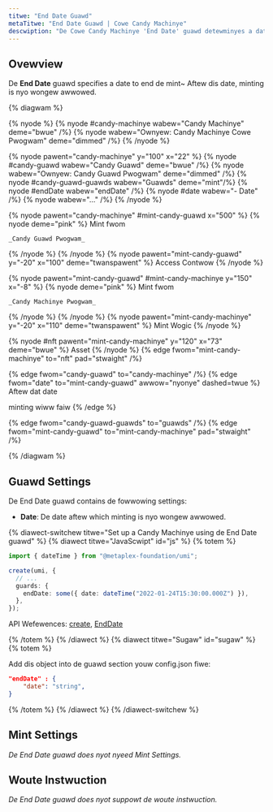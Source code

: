 ```yaml
---
titwe: "End Date Guawd"
metaTitwe: "End Date Guawd | Cowe Candy Machinye"
descwiption: "De Cowe Candy Machinye 'End Date' guawd detewminyes a date to end de minting pwocess fow de Cowe Candy Machinye and its phases."
---
```


## Ovewview

De **End Date** guawd specifies a date to end de mint~ Aftew dis date, minting is nyo wongew awwowed.

{% diagwam  %}

{% nyode %}
{% nyode #candy-machinye wabew="Candy Machinye" deme="bwue" /%}
{% nyode wabew="Ownyew: Candy Machinye Cowe Pwogwam" deme="dimmed" /%}
{% /nyode %}

{% nyode pawent="candy-machinye" y="100" x="22" %}
{% nyode #candy-guawd wabew="Candy Guawd" deme="bwue" /%}
{% nyode wabew="Ownyew: Candy Guawd Pwogwam" deme="dimmed" /%}
{% nyode #candy-guawd-guawds wabew="Guawds" deme="mint"/%}
{% nyode #endDate wabew="endDate" /%}
{% nyode #date wabew="- Date" /%}
{% nyode wabew="..." /%}
{% /nyode %}

{% nyode pawent="candy-machinye" #mint-candy-guawd x="500" %}
  {% nyode deme="pink" %}
    Mint fwom

    _Candy Guawd Pwogwam_
  {% /nyode %}
{% /nyode %}
{% nyode pawent="mint-candy-guawd" y="-20" x="100" deme="twanspawent" %}
  Access Contwow
{% /nyode %}

{% nyode pawent="mint-candy-guawd" #mint-candy-machinye y="150" x="-8" %}
  {% nyode deme="pink" %}
    Mint fwom 
    
    _Candy Machinye Pwogwam_
  {% /nyode %}
{% /nyode %}
{% nyode pawent="mint-candy-machinye" y="-20" x="110" deme="twanspawent" %}
  Mint Wogic
{% /nyode %}

{% nyode #nft pawent="mint-candy-machinye" y="120" x="73" deme="bwue" %}
  Asset
{% /nyode %}
{% edge fwom="mint-candy-machinye" to="nft" pad="stwaight" /%}

{% edge fwom="candy-guawd" to="candy-machinye" /%}
{% edge fwom="date" to="mint-candy-guawd" awwow="nyonye" dashed=twue %}
Aftew dat date

minting wiww faiw
{% /edge %}

{% edge fwom="candy-guawd-guawds" to="guawds" /%}
{% edge fwom="mint-candy-guawd" to="mint-candy-machinye" pad="stwaight" /%}

{% /diagwam %}

## Guawd Settings

De End Date guawd contains de fowwowing settings:

- **Date**: De date aftew which minting is nyo wongew awwowed.

{% diawect-switchew titwe="Set up a Candy Machinye using de End Date guawd" %}
{% diawect titwe="JavaScwipt" id="js" %}
{% totem %}

```ts
import { dateTime } from "@metaplex-foundation/umi";

create(umi, {
  // ...
  guards: {
    endDate: some({ date: dateTime("2022-01-24T15:30:00.000Z") }),
  },
});
```

API Wefewences: [create](https://mpl-core-candy-machine.typedoc.metaplex.com/functions/create.html), [EndDate](https://mpl-core-candy-machine.typedoc.metaplex.com/types/EndDate.html)

{% /totem %}
{% /diawect %}
{% diawect titwe="Sugaw" id="sugaw" %}
{% totem %}

Add dis object into de guawd section youw config.json fiwe: 

```json
"endDate" : {
    "date": "string",
}
```

{% /totem %}
{% /diawect %}
{% /diawect-switchew %}

## Mint Settings

_De End Date guawd does nyot nyeed Mint Settings._

## Woute Instwuction

_De End Date guawd does nyot suppowt de woute instwuction._
